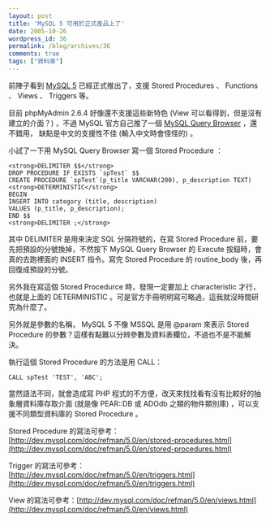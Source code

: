 ```yaml
---
layout: post
title: 'MySQL 5 可用於正式產品上了'
date: 2005-10-26
wordpress_id: 36
permalink: /blog/archives/36
comments: true
tags: ["資料庫"]
---
```


前陣子看到 [MySQL 5](http://www.mysql.com) 已經正式推出了，支援 Stored Procedures 、 Functions 、 Views 、 Triggers 等。

目前 phpMyAdmin 2.6.4 好像還不支援這些新特色 (View 可以看得到，但是沒有建立的介面？) ，不過 MySQL 官方自己推了一個 [MySQL Query Browser](http://dev.mysql.com/downloads/query-browser/1.1.html) ，還不錯用， 缺點是中文的支援性不佳 (輸入中文時會怪怪的) 。

小試了一下用 MySQL Query Browser 寫一個 Stored Procedure ：

```
<strong>DELIMITER $$</strong>
DROP PROCEDURE IF EXISTS `spTest` $$
CREATE PROCEDURE `spTest`(p_title VARCHAR(200), p_description TEXT)
<strong>DETERMINISTIC</strong>
BEGIN
INSERT INTO category (title, description)
VALUES (p_title, p_description);
END $$
<strong>DELIMITER ;</strong>

```

其中 DELIMITER 是用來決定 SQL 分隔符號的，在寫 Stored Procedure 前，要先把預設的分號換掉，不然按下 MySQL Query Browser 的 Execute 按鈕時，會真的去跑裡面的 INSERT 指令。寫完 Stored Procedure 的 routine_body 後，再回復成預設的分號。

另外我在寫這個 Stored Procedurce 時，發現一定要加上 characteristic 才行，也就是上面的 DETERMINISTIC 。可是官方手冊明明寫可略過，這我就沒時間研究為什麼了。

另外就是參數的名稱， MySQL 5 不像 MSSQL 是用 @param 來表示 Stored Procedure 的參數？這樣有點難以分辨參數及資料表欄位，不過也不是不能解決。

執行這個 Stored Procedure 的方法是用 CALL：

```
CALL spTest 'TEST', 'ABC';

```

當然語法不同，就會造成寫 PHP 程式的不方便，改天來找找看有沒有比較好的抽象層資料庫存取介面 (就是像 PEAR::DB 或 ADOdb 之類的物件類別庫) ，可以支援不同類型資料庫的 Stored Procedure 。

Stored Procedure 的寫法可參考：[http://dev.mysql.com/doc/refman/5.0/en/stored-procedures.html](http://dev.mysql.com/doc/refman/5.0/en/stored-procedures.html)

Trigger 的寫法可參考：[http://dev.mysql.com/doc/refman/5.0/en/triggers.html](http://dev.mysql.com/doc/refman/5.0/en/triggers.html)

View 的寫法可參考：[http://dev.mysql.com/doc/refman/5.0/en/views.html](http://dev.mysql.com/doc/refman/5.0/en/views.html)
